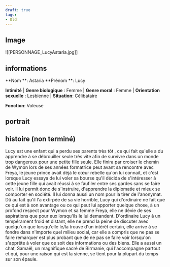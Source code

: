 ```yaml
---
draft: true
tags:
- Old
---
```


## Image
![[PERSONNAGE_LucyAstaria.jpg]]
## informations
**Nom **: Astaria
**Prénom **: Lucy

**Intimité**
| **Genre biologique** : Femme 
| **Genre moral** : Femme
| **Orientation sexuelle** : Lesbienne
| **Situation**: Célibataire

**Fonction**: Voleuse

## portrait

## histoire (non terminé)
Lucy est une enfant qui a perdu ses parents très tôt , ce qui fait qu'elle a du apprendre à se débrouiller seule très vite afin de survivre dans un monde trop dangereux pour une petite fille seule. Elle finira par croiser le chemin de Wymon lors de ses années formatrice peut avant sa rencontre avec Freya, le jeune prince avait déjà le cœur rebelle qu'on lui connait, et c'est lorsque Lucy essaya de lui voler sa bourse qu'il décida de s'intéresser à cette jeune fille qui avait réussi à se faufiler entre ses gardes sans se faire voir. Il lui permit donc de s'instruire, d'apprendre la diplomatie et mieux se comporter en société. Il lui donna aussi un nom pour la tirer de l'anonymat. Dû au fait qu'il l'a extirpée de sa vie horrible, Lucy qui d'ordinaire ne fait que ce qui est à son avantage ou ce qui peut lui apporter quelque chose, à un profond respect pour Wymon et sa femme Freya, elle ne dévie de ses aspirations que pour eux lorsqu'ils le lui demandent. D'ordinaire Lucy à un tempérament froid et distant, elle ne prend la peine de discuter avec quelqu'un que lorsqu'elle le/la trouve d'un intérêt certain, elle arrive à se fondre dans n'importe quel milieu social, car elle a compris que ne pas se faire remarquer est plus probant que de ne pas se faire voir lorsqu'on s'apprête à voler que ce soit des informations ou des biens. Elle a aussi un chat, Samaël, un magnifique sacré de Birmanie, qui l'accompagne partout et qui, pour une raison qui est la sienne, se tient pour la plupart du temps sur son épaule.